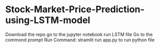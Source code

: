 # Stock-Market-Price-Prediction-using-LSTM-model
Download the repo
go to the jupyter notebook
run LSTM file
Go to the commond prompt
Run Command: stramlit run app.py to run python file 
